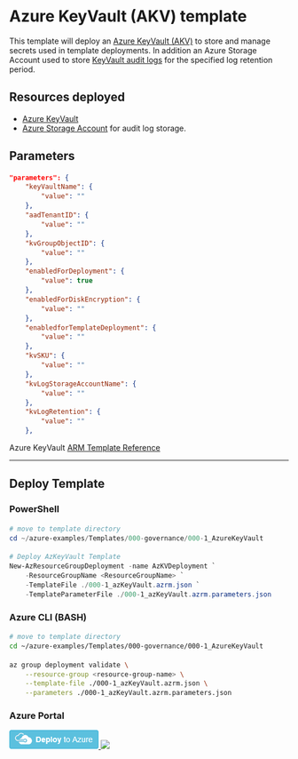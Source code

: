 # Azure KeyVault (AKV) template

This template will deploy an [Azure KeyVault (AKV)](https://docs.microsoft.com/en-us/azure/key-vault/) to store and manage secrets used in template deployments. In addition an Azure Storage Account used to store [KeyVault audit logs](https://docs.microsoft.com/en-us/azure/key-vault/key-vault-logging) for the specified log retention period.

## Resources deployed

- [Azure KeyVault](https://docs.microsoft.com/en-us/azure/key-vault/key-vault-overview)
- [Azure Storage Account](https://docs.microsoft.com/en-us/azure/key-vault/key-vault-logging) for audit log storage.


## Parameters

```json
"parameters": {
    "keyVaultName": {
        "value": ""
    },
    "aadTenantID": {
        "value": ""
    },
    "kvGroupObjectID": {
        "value": ""
    },
    "enabledForDeployment": {
        "value": true
    },
    "enabledForDiskEncryption": {
        "value": ""
    },
    "enabledforTemplateDeployment": {
        "value": ""
    },
    "kvSKU": {
        "value": ""
    },
    "kvLogStorageAccountName": {
        "value": ""
    },
    "kvLogRetention": {
        "value": ""
    },
```

Azure KeyVault [ARM Template Reference](https://docs.microsoft.com/en-us/azure/templates/Microsoft.KeyVault/2018-02-14/vaults)

---

## Deploy Template

### PowerShell

```powershell
# move to template directory
cd ~/azure-examples/Templates/000-governance/000-1_AzureKeyVault

# Deploy AzKeyVault Template
New-AzResourceGroupDeployment -name AzKVDeployment `
    -ResourceGroupName <ResourceGroupName> `
    -TemplateFile ./000-1_azKeyVault.azrm.json `
    -TemplateParameterFile ./000-1_azKeyVault.azrm.parameters.json
```

### Azure CLI (BASH)

```bash
# move to template directory
cd ~/azure-examples/Templates/000-governance/000-1_AzureKeyVault

az group deployment validate \
    --resource-group <resource-group-name> \
    --template-file ./000-1_azKeyVault.azrm.json \
    --parameters ./000-1_azKeyVault.azrm.parameters.json

```

### Azure Portal

<a href="https://portal.azure.com/#create/Microsoft.Template/uri/https%3a%2f%2fraw.githubusercontent.com%2fhibbertda%2fazure-examples%2fmaster%2fTemplates%2f000-governance%2f000-1_AzureKeyVault%2f000-1_azKeyVault.azrm.json" target="_blank">
    <img src="https://raw.githubusercontent.com/Azure/azure-quickstart-templates/master/1-CONTRIBUTION-GUIDE/images/deploytoazure.png"/>
</a>

<a href="https://portal.azure.us/#create/Microsoft.Template/uri/https%3a%2f%2fraw.githubusercontent.com%2fhibbertda%2fazure-examples%2fmaster%2fTemplates%2f000-governance%2f000-1_AzureKeyVault%2f000-1_azKeyVault.azrm.json" target="_blank">
    <img src="https://azuredeploy.net/AzureGov.png"/>
</a>
